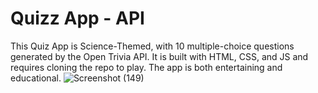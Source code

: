 # Quizz App - API
This Quiz App is Science-Themed, with 10 multiple-choice questions generated by the Open Trivia API. It is built with HTML, CSS, and JS and requires cloning the repo to play. The app is both entertaining and educational.
![Screenshot (149)](https://github.com/ritikZ18/quizzApp-API/assets/116812243/c82cae5a-b1d2-45c7-b7a4-306ef06cbb2b)
